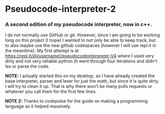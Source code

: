 # Pseudocode-interpreter-2
### A second edition of my pseudocode interpreter, now in c++.
I do not normally use GitHub or git. However, since I am going to be working long on this project (I hope) I wanted to not only be able to keep track, but to also maybe use the new github codespaces (however I will use repl.it in the meantime).
My first attempt is at https://repl.it/@{username}/pseudocodeinterpreter-V4 where I used very dirty and not very reliable python (it went through four iterations and didn't lex or parse the code.

**NOTE:** I actually started this on my desktop, so I have already created the base interpreter, parser and lexer for just the math, but since it is quite dirty I will try to clean it up. That is why there won't be many pulls requests or whatever you call them for the first few lines.

**NOTE 2:** Thanks to codepulse for the guide on making a programming language as it helped massively.